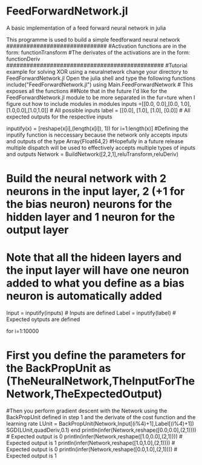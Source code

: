 # FeedForwardNetwork.jl
A basic implementation of a feed forward neural network in julia

This programme is used to build a simple feedforward neural network
##############################
#Activation functions are in the form: functionTransform
#The derivates of the activations are in the form: functionDeriv
###############################################
#Tutorial example for solving XOR using a neuralnetwork
change your directory to FeedForwardNetwork.jl
Open the julia shell and type the following functions
include("FeedForwardNetwork.jl")
using Main.FeedForwardNetwork # This exposes all the functions
##Note that in the future I'd like for the FeedForwardNetwork.jl module to be more separated in the fur=ture when I figure out how to include modules in modules
inputs =[[0.0, 0.0],[0.0, 1.0],[1.0,0.0],[1.0,1.0]] # All possible inputs
label = [[0.0], [1.0], [1.0], [0.0]] # All expected outputs for the respective inputs

inputify(x) = [reshape(x[i],(length(x[i]), 1)) for i=1:length(x)]
#Defining the inputify function is neccessary because the network only accepts inputs and outputs of the type Array{Float64,2}
#Hopefully in a future release multiple dispatch will be used to effectively accepts multiple types of inputs and outputs
Network = BuildNetwork([2,2,1],reluTransform,reluDeriv) 
# Build the neural network with 2 neurons in the input layer, 2 (+1 for the bias neuron) neurons for the hidden layer and 1 neuron for the output layer
# Note that all the hideen layers and the input layer will have one neuron added to what you define as a bias neuron is automatically added

Input = inputify(inputs) # Inputs are defined
Label = inputify(label) # Expected oytputs are defined

for i=1:10000
# First you define the parameters for the BackPropUnit as (TheNeuralNetwork,TheInputForTheNetwork,TheExpectedOutput)
#Then you perform gradient descent with the Network using the BackPropUnit defined in step 1 and the derivate of the cost function and the learning rate
    LUnit = BackPropUnit(Network,Input[(i%4)+1],Label[(i%4)+1])   
    SGD(LUnit,quadDeriv,0.1)
end
println(infer(Network,reshape([0.0,0.0],(2,1)))) # Expected output is 0
println(infer(Network,reshape([1.0,0.0],(2,1)))) # Expected output is 1
println(infer(Network,reshape([1.0,1.0],(2,1)))) # Expected output is 0
println(infer(Network,reshape([0.0,1.0],(2,1)))) # Expected output is 1
